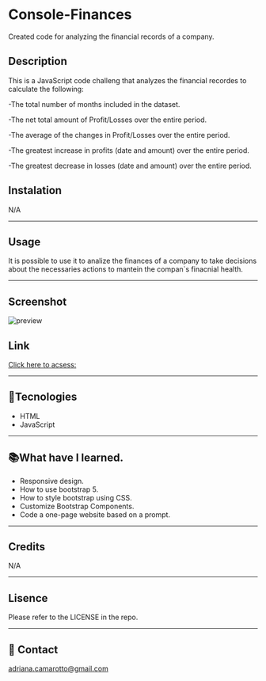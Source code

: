# Console-Finances
Created code for analyzing the financial records of a company.

## Description

This is a JavaScript code challeng that analyzes the financial recordes to calculate the following:

-The total number of months included in the dataset.

-The net total amount of Profit/Losses over the entire period.

-The average of the changes in Profit/Losses over the entire period.

-The greatest increase in profits (date and amount) over the entire period.

-The greatest decrease in losses (date and amount) over the entire period.


## Instalation

N/A

---

## Usage

It is possible to use it to analize the finances of a company to take  decisions about the necessaries actions to mantein the compan`s finacnial health.


---

## Screenshot

![preview](./)
## Link

[Click here to acsess:](https://adriana-camarotto.github.io/Console-Finances/)

---

## 🚀Tecnologies

- HTML
- JavaScript


---

## 📚What have I learned.

- Responsive design.
- How to use bootstrap 5.
- How to style bootstrap using CSS.
- Customize Bootstrap Components.
- Code a one-page website based on a prompt.



---

## Credits

N/A

---

## Lisence

Please refer to the LICENSE in the repo.

---

## 📧 Contact

adriana.camarotto@gmail.com
